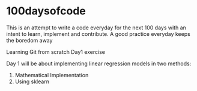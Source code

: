 # 100daysofcode
This is an attempt to write a code everyday for the next 100 days with an intent to learn, implement and contribute. A good practice everyday keeps the boredom away

Learning Git from scratch
Day1 exercise

Day 1 will be about implementing linear regression models in two methods:
1. Mathematical Implementation
2. Using sklearn
